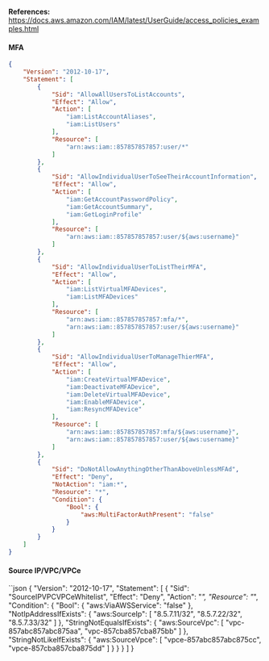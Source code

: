 
**References:** https://docs.aws.amazon.com/IAM/latest/UserGuide/access_policies_examples.html

#### MFA

```json
{
    "Version": "2012-10-17",
    "Statement": [
        {
            "Sid": "AllowAllUsersToListAccounts",
            "Effect": "Allow",
            "Action": [
                "iam:ListAccountAliases",
                "iam:ListUsers"
            ],
            "Resource": [
                "arn:aws:iam::857857857857:user/*"
            ]
        },
        {
            "Sid": "AllowIndividualUserToSeeTheirAccountInformation",
            "Effect": "Allow",
            "Action": [
                "iam:GetAccountPasswordPolicy",
                "iam:GetAccountSummary",
                "iam:GetLoginProfile"
            ],
            "Resource": [
                "arn:aws:iam::857857857857:user/${aws:username}"
            ]
        },
        {
            "Sid": "AllowIndividualUserToListTheirMFA",
            "Effect": "Allow",
            "Action": [
                "iam:ListVirtualMFADevices",
                "iam:ListMFADevices"
            ],
            "Resource": [
                "arn:aws:iam::857857857857:mfa/*",
                "arn:aws:iam::857857857857:user/${aws:username}"
            ]
        },
        {
            "Sid": "AllowIndividualUserToManageThierMFA",
            "Effect": "Allow",
            "Action": [
                "iam:CreateVirtualMFADevice",
                "iam:DeactivateMFADevice",
                "iam:DeleteVirtualMFADevice",
                "iam:EnableMFADevice",
                "iam:ResyncMFADevice"
            ],
            "Resource": [
                "arn:aws:iam::857857857857:mfa/${aws:username}",
                "arn:aws:iam::857857857857:user/${aws:username}"
            ]
        },
        {
            "Sid": "DoNotAllowAnythingOtherThanAboveUnlessMFAd",
            "Effect": "Deny",
            "NotAction": "iam:*",
            "Resource": "*",
            "Condition": {
                "Bool": {
                    "aws:MultiFactorAuthPresent": "false"
                }
            }
        }
    ]
}
```

#### Source IP/VPC/VPCe

``json
{
    "Version": "2012-10-17",
    "Statement": [
        {
            "Sid": "SourceIPVPCVPCeWhitelist",
            "Effect": "Deny",
            "Action": "*",
            "Resource": "*",
            "Condition": {
                "Bool": {
                    "aws:ViaAWSService": "false"
                },
                "NotIpAddressIfExists": {
                    "aws:SourceIp": [
                        "8.5.7.11/32",
                        "8.5.7.22/32",
                        "8.5.7.33/32"
                    ]
                },
                "StringNotEqualsIfExists": {
                    "aws:SourceVpc": [
                        "vpc-857abc857abc875aa",
                        "vpc-857cba857cba875bb"
                    ]
                },
                "StringNotLikeIfExists": {
                    "aws:SourceVpce": [
                        "vpce-857abc857abc875cc",
                        "vpce-857cba857cba875dd"
                    ]
                }
            }
        }
    ]
}

```
